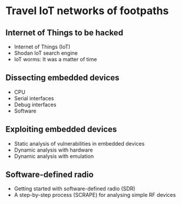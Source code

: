 # Travel IoT networks of footpaths

## Internet of Things to be hacked

* Internet of Things (IoT)
* Shodan IoT search engine
* IoT worms: It was a matter of time

## Dissecting embedded devices

* CPU
* Serial interfaces
* Debug interfaces
* Software

## Exploiting embedded devices

* Static analysis of vulnerabilities in embedded devices
* Dynamic analysis with hardware
* Dynamic analysis with emulation

## Software-defined radio

* Getting started with software-defined radio (SDR)
* A step-by-step process (SCRAPE) for analysing simple RF devices